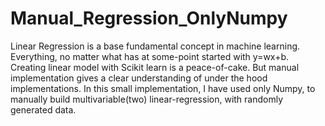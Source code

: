 # Manual_Regression_OnlyNumpy
Linear Regression is a base fundamental concept in machine learning. Everything, no matter what has at some-point started with y=wx+b. Creating linear model with Scikit learn is a peace-of-cake. But manual implementation gives a clear understanding of under the hood implementations. In this small implementation, I have used only Numpy, to manually build multivariable(two) linear-regression, with randomly generated data.
